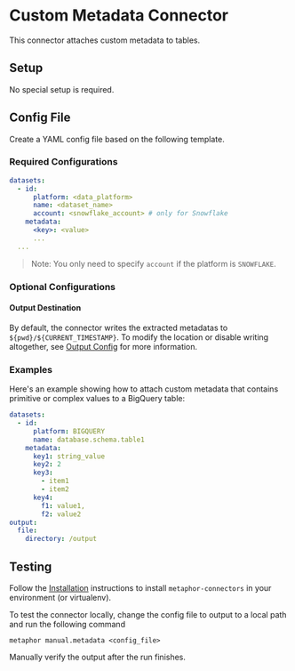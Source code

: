# Custom Metadata Connector

This connector attaches custom metadata to tables.

## Setup

No special setup is required.

## Config File

Create a YAML config file based on the following template.

### Required Configurations

```yaml
datasets:
  - id:
      platform: <data_platform>
      name: <dataset_name>
      account: <snowflake_account> # only for Snowflake
    metadata:
      <key>: <value>
      ...
  ...
```

> Note: You only need to specify `account` if the platform is `SNOWFLAKE`.

### Optional Configurations

#### Output Destination

By default, the connector writes the extracted metadatas to `${pwd}/${CURRENT_TIMESTAMP}`. To modify the location or disable writing altogether, see [Output Config](../common/docs/output.md) for more information.

### Examples

Here's an example showing how to attach custom metadata that contains primitive or complex values to a BigQuery table:

```yaml
datasets:
  - id:
      platform: BIGQUERY
      name: database.schema.table1
    metadata:
      key1: string_value
      key2: 2
      key3:
        - item1
        - item2
      key4:
        f1: value1,
        f2: value2
output:
  file:
    directory: /output
```

## Testing

Follow the [Installation](../../README.md) instructions to install `metaphor-connectors` in your environment (or virtualenv).

To test the connector locally, change the config file to output to a local path and run the following command

```shell
metaphor manual.metadata <config_file>
```

Manually verify the output after the run finishes.
